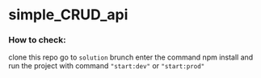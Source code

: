 # simple_CRUD_api

### How to check:
  clone this repo
  go to ``solution`` brunch
  enter the command npm install
  and run the project with command ``"start:dev"`` or ``"start:prod"``
